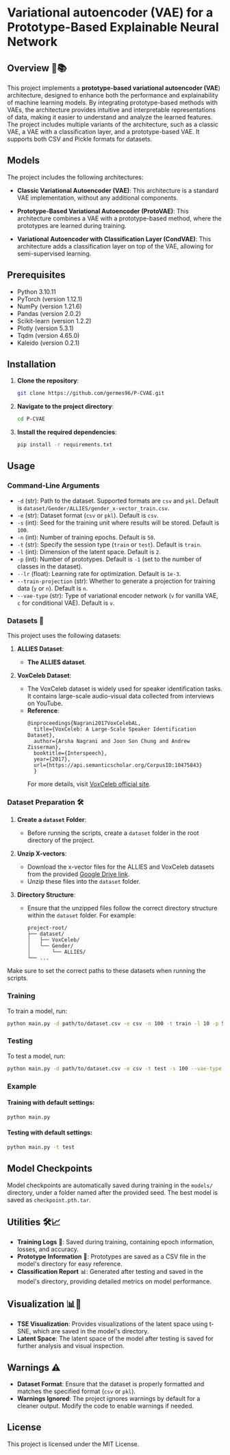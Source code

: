 # Variational autoencoder (VAE) for a Prototype-Based Explainable Neural Network

## Overview  🚀📚
This project implements a **prototype-based variational autoencoder (VAE**) architecture, designed to enhance both the performance and explainability of machine learning models. By integrating prototype-based methods with VAEs, the architecture provides intuitive and interpretable representations of data, making it easier to understand and analyze the learned features. The project includes multiple variants of the architecture, such as a classic VAE, a VAE with a classification layer, and a prototype-based VAE. It supports both CSV and Pickle formats for datasets.


## Models
The project includes the following architectures:
- **Classic Variational Autoencoder (VAE)**: This architecture is a standard VAE implementation, without any additional components.

- **Prototype-Based Variational Autoencoder (ProtoVAE)**: This architecture combines a VAE with a prototype-based method, where the prototypes are learned during training.

- **Variational Autoencoder with Classification Layer (CondVAE)**: This architecture adds a classification layer on top of the VAE, allowing for semi-supervised learning.

## Prerequisites
- Python 3.10.11
- PyTorch (version 1.12.1)
- NumPy (version 1.21.6)
- Pandas (version 2.0.2)
- Scikit-learn (version 1.2.2)
- Plotly (version 5.3.1)
- Tqdm (version 4.65.0)
- Kaleido (version 0.2.1)

## Installation
1. **Clone the repository**:
    ```bash
    git clone https://github.com/germes96/P-CVAE.git
    ```
2. **Navigate to the project directory**:
    ```bash
    cd P-CVAE
    ```
3. **Install the required dependencies**:
    ```bash
    pip install -r requirements.txt
    ```

## Usage
### Command-Line Arguments
- `-d` (str): Path to the dataset. Supported formats are `csv` and `pkl`. Default is `dataset/Gender/ALLIES/gender_x-vector_train.csv`.
- `-e` (str): Dataset format (`csv` or `pkl`). Default is `csv`.
- `-s` (int): Seed for the training unit where results will be stored. Default is `100`.
- `-n` (int): Number of training epochs. Default is `50`.
- `-t` (str): Specify the session type (`train` or `test`). Default is `train`.
- `-l` (int): Dimension of the latent space. Default is `2`.
- `-p` (int): Number of prototypes. Default is `-1` (set to the number of classes in the dataset).
- `--lr` (float): Learning rate for optimization. Default is `1e-3`.
- `--train-projection` (str): Whether to generate a projection for training data (`y` or `n`). Default is `n`.
- `--vae-type` (str): Type of variational encoder network (`v` for vanilla VAE, `c` for conditional VAE). Default is `v`.


### Datasets 📂
This project uses the following datasets:

1. **ALLIES Dataset**:
    - **The ALLIES dataset**.

2. **VoxCeleb Dataset**:
    - The VoxCeleb dataset is widely used for speaker identification tasks. It contains large-scale audio-visual data collected from interviews on YouTube.
    - **Reference**: 
      ```
      @inproceedings{Nagrani2017VoxCelebAL,
        title={VoxCeleb: A Large-Scale Speaker Identification Dataset},
        author={Arsha Nagrani and Joon Son Chung and Andrew Zisserman},
        booktitle={Interspeech},
        year={2017},
        url={https://api.semanticscholar.org/CorpusID:10475843}
        }
      ```
      For more details, visit [VoxCeleb official site](http://www.robots.ox.ac.uk/~vgg/data/voxceleb/).

### Dataset Preparation 🛠️
1. **Create a `dataset` Folder**:
   - Before running the scripts, create a `dataset` folder in the root directory of the project.

2. **Unzip X-vectors**:
   - Download the x-vector files for the ALLIES and VoxCeleb datasets from the provided  [Google Drive link](https://drive.google.com/drive/folders/1fGfJHvAUdTDV4SZ8owOV550-4AjfibTk?usp=sharing).
   - Unzip these files into the `dataset` folder.

3. **Directory Structure**:
   - Ensure that the unzipped files follow the correct directory structure within the `dataset` folder. For example:
     ```
     project-root/
     ├── dataset/
     │   ├── VoxCeleb/
     │   └── Gender/
     │       └── ALLIES/
     └── ...
     ```

Make sure to set the correct paths to these datasets when running the scripts.



### Training
To train a model, run:
```bash
python main.py -d path/to/dataset.csv -e csv -n 100 -t train -l 10 -p 5 --vae-type v --lr 1e-3
```

### Testing
To test a model, run:
```bash
python main.py -d path/to/dataset.csv -e csv -t test -s 100 --vae-type v
```

### Example
#### Training with default settings:
```bash
python main.py
```

#### Testing with default settings:
```bash
python main.py -t test
```

## Model Checkpoints
Model checkpoints are automatically saved during training in the `models/` directory, under a folder named after the provided seed. The best model is saved as `checkpoint.pth.tar`.

## Utilities 🛠️📈
- **Training Logs** 📝: Saved during training, containing epoch information, losses, and accuracy.
- **Prototype Information** 🧬: Prototypes are saved as a CSV file in the model's directory for easy reference.
- **Classification Report** 📊: Generated after testing and saved in the model's directory, providing detailed metrics on model performance.


## Visualization 📊🎨
- **TSE Visualization**: Provides visualizations of the latent space using t-SNE, which are saved in the model's directory.
- **Latent Space**: The latent space of the model after testing is saved for further analysis and visual inspection.


## Warnings ⚠️
- **Dataset Format**: Ensure that the dataset is properly formatted and matches the specified format (`csv` or `pkl`).
- **Warnings Ignored**: The project ignores warnings by default for a cleaner output. Modify the code to enable warnings if needed.

## License
This project is licensed under the MIT License. 